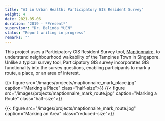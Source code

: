 ```yaml
---
title: "AI in Urban Health: Participatory GIS Resident Survey"
weight: 4
date: 2021-05-06
duration: "2019 - *Present*"
supervisor: "Dr. Belinda YUEN"
status: "Report writing in progress"
remarks: ""
---
```

<!--
weight represents priority in pagination. higher weight is displayed first. 
-->

This project uses a Participatory GIS Resident Survey tool, [Maptionnaire](https://new.maptionnaire.com/), to understand neighbourhood walkability of 
the Tampines Town in Singapore. Unlike a typical survey tool, Participatory GIS survey incorporates GIS functionality
into the survey questions, enabling participants to mark a route, a place, or an area of interest.

{{< figure src="/images/projects/maptionnaire_mark_place.jpg" caption="Marking a Place" class="half-size">}}
{{< figure src="/images/projects/maptionnaire_mark_route.jpg" caption="Marking a Route" class="half-size">}}

{{< figure src="/images/projects/maptionnaire_mark_route.jpg" caption="Marking an Area" class="reduced-size">}}

<!--
The target neighbourhood is Tampines. Tampines Town Council helps in reaching out to participants through social media and 
brochures. Besides reaching out to the general public staying in Tampines, letters are sent to targeted houses. 
A random sample of 3,000 households in the Tampines neighbourhood (Tampines East, Tampines West, Tampines North, and Simei subzone) 
was requested from the Singapore Department of Statistics (DOS). A letter was sent out to each household on October 15th, 2020, 
inviting a household member to participate in the survey. The survey was live between November 1st, 2020 and November 30th. 
A special engagement of secondary school students is also conducted in October. 

{{< figure src="/images/projects/maptionnaire_tampines_map.jpg" caption="Target Neighbourhood" class="reduced-size">}}
-->

